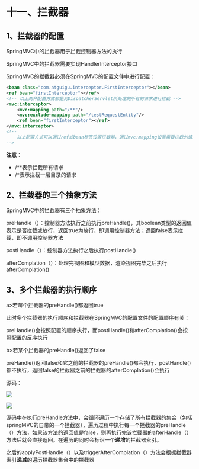 # 十一、拦截器

## 1、拦截器的配置

SpringMVC中的拦截器用于拦截控制器方法的执行

SpringMVC中的拦截器需要实现HandlerInterceptor接口

SpringMVC的拦截器必须在SpringMVC的配置文件中进行配置：

```xml
<bean class="com.atguigu.interceptor.FirstInterceptor"></bean>
<ref bean="firstInterceptor"></ref>
<!-- 以上两种配置方式都是对DispatcherServlet所处理的所有的请求进行拦截 -->
<mvc:interceptor>
    <mvc:mapping path="/**"/>
    <mvc:exclude-mapping path="/testRequestEntity"/>
    <ref bean="firstInterceptor"></ref>
</mvc:interceptor>
<!-- 
	以上配置方式可以通过ref或bean标签设置拦截器，通过mvc:mapping设置需要拦截的请求，通过mvc:exclude-mapping设置需要排除的请求，即不需要拦截的请求
-->
```

**注意：**

- /**表示拦截所有请求
- /*表示拦截一层目录的请求

## 2、拦截器的三个抽象方法

SpringMVC中的拦截器有三个抽象方法：

preHandle（）：控制器方法执行之前执行preHandle()，其boolean类型的返回值表示是否拦截或放行，返回true为放行，即调用控制器方法；返回false表示拦截，即不调用控制器方法

postHandle（）：控制器方法执行之后执行postHandle()

afterComplation（）：处理完视图和模型数据，渲染视图完毕之后执行afterComplation()

## 3、多个拦截器的执行顺序

a>若每个拦截器的preHandle()都返回true

此时多个拦截器的执行顺序和拦截器在SpringMVC的配置文件的配置顺序有关：

preHandle()会按照配置的顺序执行，而postHandle()和afterComplation()会按照配置的反序执行

b>若某个拦截器的preHandle()返回了false

preHandle()返回false和它之前的拦截器的preHandle()都会执行，postHandle()都不执行，返回false的拦截器之前的拦截器的afterComplation()会执行

源码：

![](https://img.hongxiac.com/image/202309091527377.png)

![](https://img.hongxiac.com/image/202309121021816.png)

源码中在执行preHandle方法中，会循环遍历一个存储了所有拦截器的集合（包括springMVC的自带的一个拦截器），遍历过程中执行每一个拦截器的preHandle（）方法，如果该方法的返回值是false，则再执行完该拦截器的afterHandle（）方法后就会直接返回。在遍历的同时会标识一个**递增**的拦截器索引。

之后的applyPostHandle（）以及triggerAfterComplation（）方法会根据拦截器索引**递减**的遍历拦截器集合中的拦截器